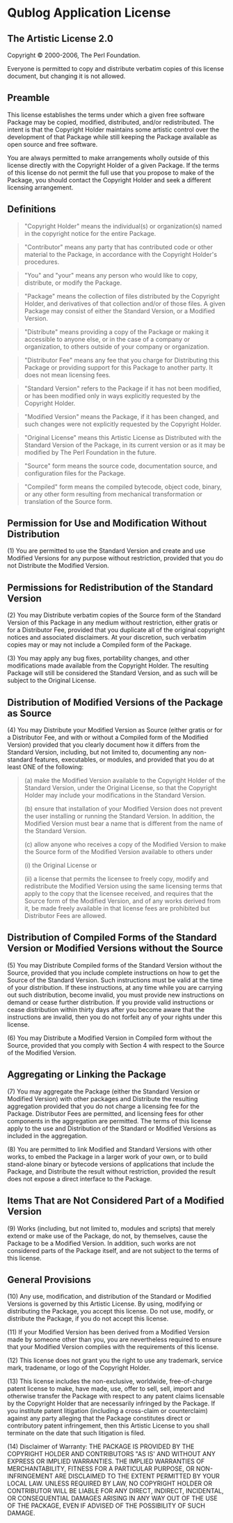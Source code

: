 # Qublog Application License

## The Artistic License 2.0

Copyright &copy; 2000-2006, The Perl Foundation.

Everyone is permitted to copy and distribute verbatim copies
of this license document, but changing it is not allowed.

## Preamble

This license establishes the terms under which a given free software
Package may be copied, modified, distributed, and/or redistributed.
The intent is that the Copyright Holder maintains some artistic
control over the development of that Package while still keeping the
Package available as open source and free software.

You are always permitted to make arrangements wholly outside of this
license directly with the Copyright Holder of a given Package.  If the
terms of this license do not permit the full use that you propose to
make of the Package, you should contact the Copyright Holder and seek
a different licensing arrangement. 

## Definitions

> "Copyright Holder" means the individual(s) or organization(s)
> named in the copyright notice for the entire Package.

> "Contributor" means any party that has contributed code or other
> material to the Package, in accordance with the Copyright Holder's
> procedures.

> "You" and "your" means any person who would like to copy,
> distribute, or modify the Package.

> "Package" means the collection of files distributed by the
> Copyright Holder, and derivatives of that collection and/or of
> those files. A given Package may consist of either the Standard
> Version, or a Modified Version.

> "Distribute" means providing a copy of the Package or making it
> accessible to anyone else, or in the case of a company or
> organization, to others outside of your company or organization.

> "Distributor Fee" means any fee that you charge for Distributing
> this Package or providing support for this Package to another
> party.  It does not mean licensing fees.

> "Standard Version" refers to the Package if it has not been
> modified, or has been modified only in ways explicitly requested
> by the Copyright Holder.

> "Modified Version" means the Package, if it has been changed, and
> such changes were not explicitly requested by the Copyright
> Holder. 

> "Original License" means this Artistic License as Distributed with
> the Standard Version of the Package, in its current version or as
> it may be modified by The Perl Foundation in the future.

> "Source" form means the source code, documentation source, and
> configuration files for the Package.

> "Compiled" form means the compiled bytecode, object code, binary,
> or any other form resulting from mechanical transformation or
> translation of the Source form.

## Permission for Use and Modification Without Distribution

(1)  You are permitted to use the Standard Version and create and use
Modified Versions for any purpose without restriction, provided that
you do not Distribute the Modified Version.

## Permissions for Redistribution of the Standard Version

(2)  You may Distribute verbatim copies of the Source form of the
Standard Version of this Package in any medium without restriction,
either gratis or for a Distributor Fee, provided that you duplicate
all of the original copyright notices and associated disclaimers.  At
your discretion, such verbatim copies may or may not include a
Compiled form of the Package.

(3)  You may apply any bug fixes, portability changes, and other
modifications made available from the Copyright Holder.  The resulting
Package will still be considered the Standard Version, and as such
will be subject to the Original License.

## Distribution of Modified Versions of the Package as Source 

(4)  You may Distribute your Modified Version as Source (either gratis
or for a Distributor Fee, and with or without a Compiled form of the
Modified Version) provided that you clearly document how it differs
from the Standard Version, including, but not limited to, documenting
any non-standard features, executables, or modules, and provided that
you do at least ONE of the following:

> (a)  make the Modified Version available to the Copyright Holder
> of the Standard Version, under the Original License, so that the
> Copyright Holder may include your modifications in the Standard
> Version.
> 
> (b)  ensure that installation of your Modified Version does not
> prevent the user installing or running the Standard Version. In
> addition, the Modified Version must bear a name that is different
> from the name of the Standard Version.
> 
> (c)  allow anyone who receives a copy of the Modified Version to
> make the Source form of the Modified Version available to others
> under
> 	
> (i)  the Original License or
> 
> (ii)  a license that permits the licensee to freely copy,
> modify and redistribute the Modified Version using the same
> licensing terms that apply to the copy that the licensee
> received, and requires that the Source form of the Modified
> Version, and of any works derived from it, be made freely
> available in that license fees are prohibited but Distributor
> Fees are allowed.


## Distribution of Compiled Forms of the Standard Version or Modified Versions without the Source

(5)  You may Distribute Compiled forms of the Standard Version without
the Source, provided that you include complete instructions on how to
get the Source of the Standard Version.  Such instructions must be
valid at the time of your distribution.  If these instructions, at any
time while you are carrying out such distribution, become invalid, you
must provide new instructions on demand or cease further distribution.
If you provide valid instructions or cease distribution within thirty
days after you become aware that the instructions are invalid, then
you do not forfeit any of your rights under this license.

(6)  You may Distribute a Modified Version in Compiled form without
the Source, provided that you comply with Section 4 with respect to
the Source of the Modified Version.

## Aggregating or Linking the Package 

(7)  You may aggregate the Package (either the Standard Version or
Modified Version) with other packages and Distribute the resulting
aggregation provided that you do not charge a licensing fee for the
Package.  Distributor Fees are permitted, and licensing fees for other
components in the aggregation are permitted. The terms of this license
apply to the use and Distribution of the Standard or Modified Versions
as included in the aggregation.

(8) You are permitted to link Modified and Standard Versions with
other works, to embed the Package in a larger work of your own, or to
build stand-alone binary or bytecode versions of applications that
include the Package, and Distribute the result without restriction,
provided the result does not expose a direct interface to the Package.

## Items That are Not Considered Part of a Modified Version 

(9) Works (including, but not limited to, modules and scripts) that
merely extend or make use of the Package, do not, by themselves, cause
the Package to be a Modified Version.  In addition, such works are not
considered parts of the Package itself, and are not subject to the
terms of this license.

## General Provisions

(10)  Any use, modification, and distribution of the Standard or
Modified Versions is governed by this Artistic License. By using,
modifying or distributing the Package, you accept this license. Do not
use, modify, or distribute the Package, if you do not accept this
license.

(11)  If your Modified Version has been derived from a Modified
Version made by someone other than you, you are nevertheless required
to ensure that your Modified Version complies with the requirements of
this license.

(12)  This license does not grant you the right to use any trademark,
service mark, tradename, or logo of the Copyright Holder.

(13)  This license includes the non-exclusive, worldwide,
free-of-charge patent license to make, have made, use, offer to sell,
sell, import and otherwise transfer the Package with respect to any
patent claims licensable by the Copyright Holder that are necessarily
infringed by the Package. If you institute patent litigation
(including a cross-claim or counterclaim) against any party alleging
that the Package constitutes direct or contributory patent
infringement, then this Artistic License to you shall terminate on the
date that such litigation is filed.

(14)  Disclaimer of Warranty:
THE PACKAGE IS PROVIDED BY THE COPYRIGHT HOLDER AND CONTRIBUTORS "AS
IS' AND WITHOUT ANY EXPRESS OR IMPLIED WARRANTIES. THE IMPLIED
WARRANTIES OF MERCHANTABILITY, FITNESS FOR A PARTICULAR PURPOSE, OR
NON-INFRINGEMENT ARE DISCLAIMED TO THE EXTENT PERMITTED BY YOUR LOCAL
LAW. UNLESS REQUIRED BY LAW, NO COPYRIGHT HOLDER OR CONTRIBUTOR WILL
BE LIABLE FOR ANY DIRECT, INDIRECT, INCIDENTAL, OR CONSEQUENTIAL
DAMAGES ARISING IN ANY WAY OUT OF THE USE OF THE PACKAGE, EVEN IF
ADVISED OF THE POSSIBILITY OF SUCH DAMAGE.
